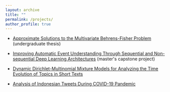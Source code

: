 ```yaml
---
layout: archive
title: ""
permalink: /projects/
author_profile: true
---
```


* [Approximate Solutions to the Multivariate Behrens-Fisher Problem](http://k-wib.github.io/files/2_thesis.pdf) (undergraduate thesis)

* [Improving Automatic Event Understanding Through Sequential and Non-sequential Deep Learning Architectures](http://k-wib.github.io/files/BBCU_Final_Report.pdf) (master's capstone project)

* [Dynamic Dirichlet-Multinomial Mixture Models for Analyzing the Time Evolution of Topics in Short Texts](http://k-wib.github.io/files/DDMM_for_Short_Texts.pdf)

* [Analysis of Indonesian Tweets During COVID-19 Pandemic](https://github.com/fransiscasusan/covid19-indonesian-tweets-analysis/blob/master/coronavirus-tweets-indonesia-analysis.ipynb)
